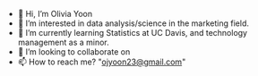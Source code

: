 - 👋 Hi, I’m Olivia Yoon
- 👀 I’m interested in data analysis/science in the marketing field.
- 🌱 I’m currently learning Statistics at UC Davis, and technology management as a minor.
- 💞️ I’m looking to collaborate on 
- 📫 How to reach me? "ojyoon23@gmail.com"

<!---
ojyoon23/ojyoon23 is a ✨ special ✨ repository because its `README.md` (this file) appears on your GitHub profile.
You can click the Preview link to take a look at your changes.
--->
